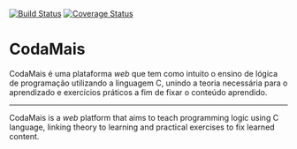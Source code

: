 [![Build Status](https://travis-ci.org/CodaMais/CodaMais.svg?branch=master)](https://travis-ci.org/CodaMais/CodaMais)
[![Coverage Status](https://coveralls.io/repos/github/CodaMais/CodaMais/badge.svg?branch=master)](https://coveralls.io/github/CodaMais/CodaMais?branch=master)

# CodaMais

CodaMais é uma plataforma _web_ que tem como intuito o ensino de lógica de programação utilizando a linguagem C, unindo a teoria necessária para o aprendizado e exercícios práticos a fim de fixar o conteúdo aprendido.

----------------
CodaMais is a _web_ platform that aims to teach programming logic using C language, linking theory to learning and practical exercises to fix learned content.
